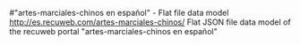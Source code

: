 #"artes-marciales-chinos en español" - Flat file data model
http://es.recuweb.com/artes-marciales-chinos/
Flat JSON file data model of the recuweb portal "artes-marciales-chinos en español"
